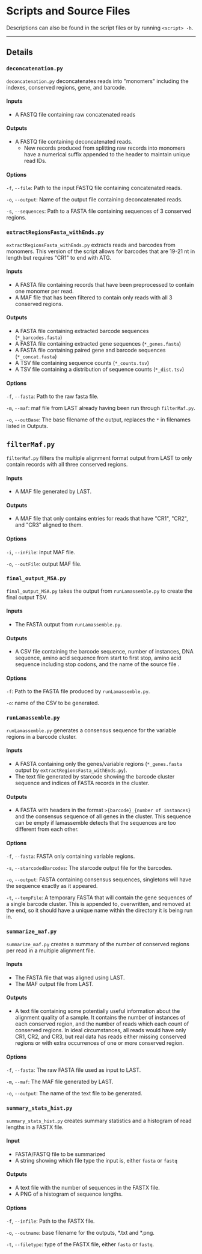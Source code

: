 # Scripts and Source Files

Descriptions can also be found in the script files or by running `<script> -h`.

--------------------------------------

## Details

### `deconcatenation.py`
`deconcatenation.py` deconcatenates reads into "monomers" including the indexes, conserved regions, gene, and barcode.

#### Inputs
* A FASTQ file containing raw concatenated reads

#### Outputs
* A FASTQ file containing deconcatenated reads. 
    * New records produced from splitting raw records into monomers have a numerical suffix appended to the header to maintain unique read IDs.

#### Options

`-f`, `--file`: Path to the input FASTQ file containing concatenated reads.

`-o`, `--output`: Name of the output file containing deconcatenated reads.

`-s`, `--sequences`: Path to a FASTA file containing sequences of 3 conserved regions.


### `extractRegionsFasta_withEnds.py`
`extractRegionsFasta_withEnds.py` extracts reads and barcodes from monomers. This version of the script allows for barcodes that are 19-21 nt in length but requires "CR1" to end with ATG.

#### Inputs
* A FASTA file containing records that have been preprocessed to contain one monomer per read.
* A MAF file that has been filtered to contain only reads with all 3 conserved regions.

#### Outputs
* A FASTA file containing extracted barcode sequences (`*_barcodes.fasta`)
* A FASTA file containing extracted gene sequences (`*_genes.fasta`)
* A FASTA file containing paired gene and barcode sequences (`*_concat.fasta`)
* A TSV file containing sequence counts (`*_counts.tsv`)
* A TSV file containing a distribution of sequence counts (`*_dist.tsv`)

#### Options

`-f`, `--fasta`: Path to the raw fasta file.

`-m`, `--maf`: maf file from LAST already having been run through `filterMaf.py`.

`-o`, `--outBase`: The base filename of the output, replaces the `*` in filenames listed in Outputs.


## `filterMaf.py`
`filterMaf.py` filters the multiple alignment format output from LAST to only contain records with all three conserved regions.

#### Inputs
* A MAF file generated by LAST.

#### Outputs
* A MAF file that only contains entries for reads that have "CR1", "CR2", and "CR3" aligned to them.

#### Options

`-i`, `--inFile`: input MAF file.

`-o`, `--outFile`: output MAF file.

### `final_output_MSA.py`
`final_output_MSA.py` takes the output from `runLamassemble.py` to create the final output TSV.

#### Inputs
* The FASTA output from `runLamassemble.py`.

#### Outputs
* A CSV file containing the barcode sequence, number of instances, DNA sequence, amino acid sequence from start to first stop, amino acid sequence including stop codons, and the name of the source file .

#### Options
`-f`: Path to the FASTA file produced by `runLamassemble.py`.

`-o`: name of the CSV to be generated.


### `runLamassemble.py`
`runLamassemble.py` generates a consensus sequence for the variable regions in a barcode cluster.

#### Inputs
* A FASTA containing only the genes/variable regions (`*_genes.fasta` output by `extractRegionsFasta_withEnds.py`).
* The text file generated by starcode showing the barcode cluster sequence and indices of FASTA records in the cluster.

#### Outputs
* A FASTA with headers in the format `>{barcode}_{number of instances}` and the consensus sequence of all genes in the cluster. This sequence can be empty if lamassemble detects that the sequences are too different from each other.

#### Options
`-f`, `--fasta`: FASTA only containing variable regions.

`-s`, `--starcodedBarcodes`: The starcode output file for the barcodes.

`-o`, `--output`: FASTA containing consensus sequences, singletons will have the sequence exactly as it appeared.

`-t`, `--tempFile`: A temporary FASTA that will contain the gene sequences of a single barcode cluster. This is appended to, overwritten, and removed at the end, so it should have a unique name within the directory it is being run in.

### `summarize_maf.py`
`summarize_maf.py` creates a summary of the number of conserved regions per read in a multiple alignment file.

#### Inputs
* The FASTA file that was aligned using LAST.
* The MAF output file from LAST.

#### Outputs
* A text file containing some potentially useful information about the alignment quality of a sample. It contains the number of instances of each conserved region, and the number of reads which each count of conserved regions. In ideal circumstances, all reads would have only CR1, CR2, and CR3, but real data has reads either missing conserved regions or with extra occurrences of one or more conserved region.

#### Options
`-f`, `--fasta`: The raw FASTA file used as input to LAST.

`-m`, `--maf`: The MAF file generated by LAST.

`-o`, `--output`: The name of the text file to be generated.

### `summary_stats_hist.py`
`summary_stats_hist.py` creates summary statistics and a histogram of read lengths in a FASTX file.

#### Input
* FASTA/FASTQ file to be summarized
* A string showing which file type the input is, either `fasta` or `fastq`

#### Outputs
* A text file with the number of sequences in the FASTX file.
* A PNG of a histogram of sequence lengths.

#### Options
`-f`, `--infile`: Path to the FASTX file.

`-o`, `--outname`: base filename for the outputs, \*.txt and \*.png.

`-t`, `--filetype`: type of the FASTX file, either `fasta` or `fastq`.

